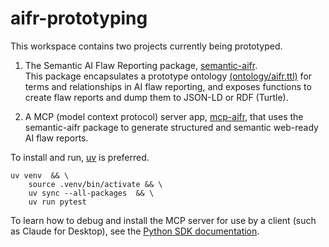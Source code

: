 # aifr-prototyping

This workspace contains two projects currently being prototyped.

1. The Semantic AI Flaw Reporting package, [semantic-aifr](/packages/semantic-aifr/).  
This package encapsulates a prototype ontology [(ontology/aifr.ttl)](/packages/semantic-aifr/src/semantic_aifr/prototype/ontology/aifr.ttl) for terms and relationships in AI flaw reporting, and exposes functions to create flaw reports and dump them to JSON-LD or RDF (Turtle).

1. A MCP (model context protocol) server app, [mcp-aifr](/src/mcp-aifr/), that uses the semantic-aifr package to  generate structured and semantic web-ready AI flaw reports.

To install and run, [uv](https://docs.astral.sh/uv/) is preferred.

```shell
uv venv  && \
    source .venv/bin/activate && \
    uv sync --all-packages  && \
    uv run pytest
```

To learn how to debug and install the MCP server for use by a client (such as Claude for Desktop), see the [Python SDK documentation](https://github.com/modelcontextprotocol/python-sdk).